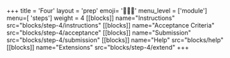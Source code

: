 +++
title = 'Four'
layout = 'prep'
emoji= '🧑🏾‍🚀'
menu_level = ['module']
menu=[ 'steps']
weight = 4
[[blocks]]
name="Instructions"
src="blocks/step-4/instructions"
[[blocks]]
name="Acceptance Criteria"
src="blocks/step-4/acceptance"
[[blocks]]
name="Submission"
src="blocks/step-4/submission"
[[blocks]]
name="Help"
src="blocks/help"
[[blocks]]
name="Extensions"
src="blocks/step-4/extend"
+++
